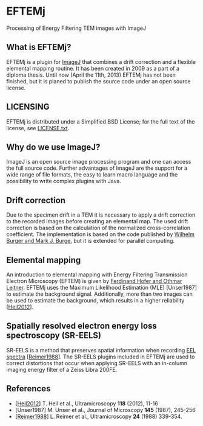 # EFTEMj

Processing of Energy Filtering TEM images with ImageJ

## What is EFTEMj?

EFTEMj is a plugin for [ImageJ][ij] that combines a drift correction and a flexible elemental mapping routine. It has been created in 2009 as a part of a diploma thesis. Until now (April the 11th, 2013) EFTEMj has not been finished, but it is planed to publish the source code under an open source license.

## LICENSING

EFTEMj is distributed under a Simplified BSD License; for the full text of the license, see [LICENSE.txt](https://github.com/EFTEMj/EFTEMj/blob/master/LICENSE.txt).

## Why do we use ImageJ?

ImageJ is an open source image processing program and one can access the full source code. Further advantages of ImageJ are the support for a wide range of file formats, the easy to learn macro language and the possibility to write complex plugins with Java.

## Drift correction

Due to the specimen drift in a TEM it is necessary to apply a drift correction to the recorded images before creating an elemental map. The used drift correction is based on the calculation of the normalized cross-correlation coefficient. The implementation is based on the code published by [Wilhelm Burger and Mark J. Burge][1], but it is extended for parallel computing.

## Elemental mapping

An introduction to elemental mapping with Energy Filtering Transmission Electron Microscopy (EFTEM) is given by [Ferdinand Hofer and Othmar Leitner][2]. EFTEMj uses the Maximum Likelihood Estimation (MLE) [Unser1987] to estimate the background signal. Additionally, more than two images can be used to estimate the background, which results in a higher reliability [[Heil2012]].

## Spatially resolved electron energy loss spectroscopy (SR-EELS)

SR-EELS is a method that preserves spatial information when recording [EEL spectra][eels] [[Reimer1988]]. The SR-EELS plugins included in EFTEMj are used to correct distortions that occur when applying SR-EELS with an in-column imaging energy filter of a Zeiss Libra 200FE.

## References

- [[Heil2012]] T. Heil et al., Ultramicroscopy **118** (2012), 11-16
- [Unser1987] M. Unser et al., Journal of Microscopy **145** (1987), 245-256
- [[Reimer1988]] L. Reimer et al., Ultramicroscopy **24** (1988) 339-354.

[eels]: https://en.wikipedia.org/wiki/Electron_energy_loss_spectroscopy
[ij]: http://rsbweb.nih.gov/ij/
[1]: http://www.imagingbook.com/
[2]: http://www.electroiq.com/articles/sst/print/volume-43/issue-3/features/metrology-test/metrology-eftem-provides-elemental-mapping-at-nanometer-resolution.html
[Heil2012]: http://dx.doi.org/10.1016/j.ultramic.2012.04.009
[Reimer1988]: http://dx.doi.org/10.1016/0304-3991%2888%2990126-X 
